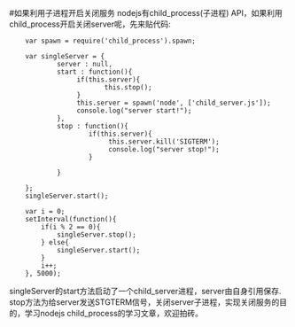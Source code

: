#如果利用子进程开启关闭服务
nodejs有child_process(子进程) API，如果利用child_process开启关闭server呢，先来贴代码:

		var spawn = require('child_process').spawn;

		var singleServer = {
				server : null,
				start : function(){
					 if(this.server){
					 		this.stop();
					 }
					 this.server = spawn('node', ['child_server.js']);
					 console.log("server start!");
				},
				stop : function(){
						if(this.server){
							 this.server.kill('SIGTERM');
							 console.log("server stop!");
						}
					 
				}

		};
		singleServer.start();

		var i = 0;
		setInterval(function(){
			if(i % 2 == 0){
				singleServer.stop();
			} else{
				singleServer.start();
			}
			i++;
		}, 5000);

singleServer的start方法启动了一个child_server进程，server由自身引用保存. stop方法为给server发送STGTERM信号，关闭server子进程，实现关闭服务的目的，学习nodejs child_process的学习文章，欢迎拍砖。